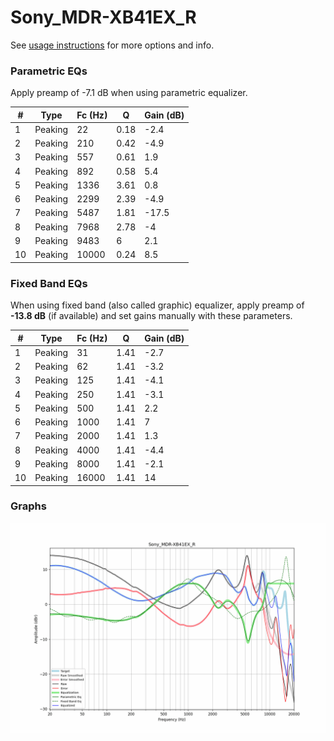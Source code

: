 # Sony_MDR-XB41EX_R
See [usage instructions](https://github.com/jaakkopasanen/AutoEq#usage) for more options and info.

### Parametric EQs
Apply preamp of -7.1 dB when using parametric equalizer.

|   # | Type    |   Fc (Hz) |    Q |   Gain (dB) |
|-----|---------|-----------|------|-------------|
|   1 | Peaking |        22 | 0.18 |        -2.4 |
|   2 | Peaking |       210 | 0.42 |        -4.9 |
|   3 | Peaking |       557 | 0.61 |         1.9 |
|   4 | Peaking |       892 | 0.58 |         5.4 |
|   5 | Peaking |      1336 | 3.61 |         0.8 |
|   6 | Peaking |      2299 | 2.39 |        -4.9 |
|   7 | Peaking |      5487 | 1.81 |       -17.5 |
|   8 | Peaking |      7968 | 2.78 |        -4   |
|   9 | Peaking |      9483 | 6    |         2.1 |
|  10 | Peaking |     10000 | 0.24 |         8.5 |

### Fixed Band EQs
When using fixed band (also called graphic) equalizer, apply preamp of **-13.8 dB** (if available) and set gains manually with these parameters.

|   # | Type    |   Fc (Hz) |    Q |   Gain (dB) |
|-----|---------|-----------|------|-------------|
|   1 | Peaking |        31 | 1.41 |        -2.7 |
|   2 | Peaking |        62 | 1.41 |        -3.2 |
|   3 | Peaking |       125 | 1.41 |        -4.1 |
|   4 | Peaking |       250 | 1.41 |        -3.1 |
|   5 | Peaking |       500 | 1.41 |         2.2 |
|   6 | Peaking |      1000 | 1.41 |         7   |
|   7 | Peaking |      2000 | 1.41 |         1.3 |
|   8 | Peaking |      4000 | 1.41 |        -4.4 |
|   9 | Peaking |      8000 | 1.41 |        -2.1 |
|  10 | Peaking |     16000 | 1.41 |        14   |

### Graphs
![](./Sony_MDR-XB41EX_R.png)
